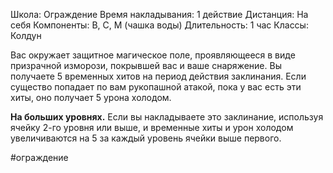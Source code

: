 Школа: Ограждение
Время накладывания: 1 действие
Дистанция: На себя
Компоненты: В, С, М (чашка воды)
Длительность: 1 час
Классы: Колдун

Вас окружает защитное магическое поле, проявляющееся в виде призрачной изморози, покрывшей вас и ваше снаряжение. Вы получаете 5 временных хитов на период действия заклинания. Если существо попадает по вам рукопашной атакой, пока у вас есть эти хиты, оно получает 5 урона холодом.

**На больших уровнях.** Если вы накладываете это заклинание, используя ячейку 2-го уровня или выше, и временные хиты и урон холодом увеличиваются на 5 за каждый уровень ячейки выше первого.

#ограждение